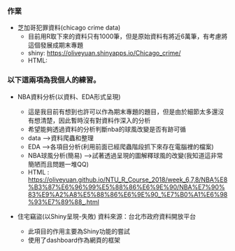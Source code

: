 ### 作業
- 芝加哥犯罪資料(chicago crime data)
  * 目前用R取下來的資料只有1000筆，但是原始資料有將近6萬筆，有考慮將這個發展成期末專題
  * shiny: https://oliveyuan.shinyapps.io/Chicago_crime/
  * HTML: 
### 以下這兩項為我個人的練習。
- NBA資料分析(以資料、EDA形式呈現)
  * 這是我目前有想到也許可以作為期末專題的題目，但是由於細節太多還沒有想清楚，因此暫時沒有對資料作深入的分析
  * 希望能夠透過資料的分析判斷nba的球風改變是否有跡可循
  * data -->資料爬蟲和整理
  * EDA -->各項目分析(利用前面已經爬蟲階段抓下來存在電腦裡的檔案)
  * NBA球風分析(簡易) -->試著透過呈現的圖解釋球風的改變(我知道這非常簡陋而且問題一堆QQ)
  * HTML : https://oliveyuan.github.io/NTU_R_Course_2018/week_6,7,8/NBA%E8%B3%87%E6%96%99%E5%88%86%E6%9E%90/NBA%E7%90%83%E9%A2%A8%E5%88%86%E6%9E%90_%E7%B0%A1%E6%98%93%E7%89%88_.html

- 住宅竊盜(以Shiny呈現-失敗)
  資料來源：台北市政府資料開放平台
  * 此項目的作用主要為Shiny功能的嘗試
  * 使用了dashboard作為網頁的框架

